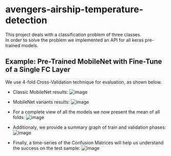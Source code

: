 # avengers-airship-temperature-detection

This project deals with a classification problem of three classes. <br>
In order to solve the problem we implemented an API for all keras pre-trained models.

## Example: Pre-Trained MobileNet with Fine-Tune of a Single FC Layer
We use 4-fold Cross-Validation technique for evaluation, as shown below.

* Classic MobileNet results:
![image](https://user-images.githubusercontent.com/55198967/125076702-e8dfe380-e0c8-11eb-9bc8-eedf428d5b91.png)

* MobileNet variants results:
![image](https://user-images.githubusercontent.com/55198967/125076793-044aee80-e0c9-11eb-9fae-9a15ba03af5e.png)

* For a complete view of all the models we now present the mean of all folds:
![image](https://user-images.githubusercontent.com/55198967/125077071-59870000-e0c9-11eb-9a73-6e55729f3411.png)

* Additionaly, we provide a summary graph of train and validation phases:
![image](https://user-images.githubusercontent.com/55198967/125077868-47f22800-e0ca-11eb-86ed-0f2d7d8fdfc2.png)

* Finally, a time-series of the Confusion Matrices will help us understand the success on the test sample:
![image](https://user-images.githubusercontent.com/55198967/125077762-2133f180-e0ca-11eb-805a-fc9b2ae24907.png)

